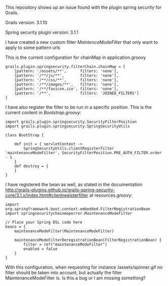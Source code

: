This repository shows up an issue found with the plugin spring security for Grails. 

Grails version: 3.1.10

Spring security plugin version: 3.1.1

I have created a new custom filter *MaintenceModeFilter* that only want to apply to some pattern urls

This is the current configuration for chainMap in application.groovy

```
grails.plugin.springsecurity.filterChain.chainMap = [
	[pattern: '/assets/**',      filters: 'none'],
	[pattern: '/**/js/**',       filters: 'none'],
	[pattern: '/**/css/**',      filters: 'none'],
	[pattern: '/**/images/**',   filters: 'none'],
	[pattern: '/**/favicon.ico', filters: 'none'],
	[pattern: '/**',             filters: 'JOINED_FILTERS']
]
```

I have also register the filter to be run in a specific position. This is the current content in *Bootstrap.groovy*:
 
```
import grails.plugin.springsecurity.SecurityFilterPosition
import grails.plugin.springsecurity.SpringSecurityUtils

class BootStrap {

    def init = { servletContext ->
        SpringSecurityUtils.clientRegisterFilter 'maintenanceModeFilter', SecurityFilterPosition.PRE_AUTH_FILTER.order - 1
    }
    def destroy = {
    }
}
```

I have registered the bean as well, as stated in the documentation http://grails-plugins.github.io/grails-spring-security-core/3.1.x/index.html#clientregisterfilter at resources.groovy:

```
import org.springframework.boot.context.embedded.FilterRegistrationBean
import springsecuritychainmaperror.MaintenanceModeFilter

// Place your Spring DSL code here
beans = {
	maintenanceModeFilter(MaintenanceModeFilter)

	maintenanceModeFilterDeregistrationBean(FilterRegistrationBean) {
		filter = ref("maintenanceModeFilter")
		enabled = false
	}
}
```

With this configuration, when requesting for instance /assets/spinner.gif no filter should be taken into account, but actually the filter MaintenanceModeFilter is. Is this a bug or I am missing something?  
